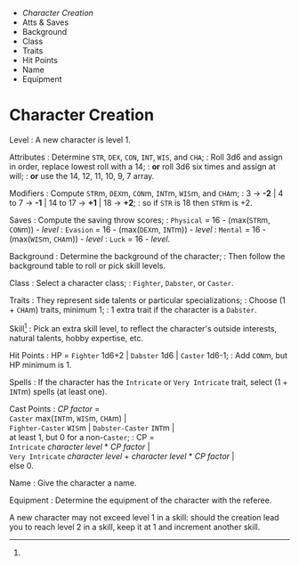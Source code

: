 
<!-- .margin.compass -->
* _Character Creation_
* Atts & Saves
* Background
* Class
* Traits
* Hit Points
* Name
* Equipment


# Character Creation

Level
: A new character is level 1.

Attributes
: Determine `STR`, `DEX`, `CON`, `INT`, `WIS`, and `CHA`;
: Roll 3d6 and assign in order, replace lowest roll with a 14;
: **or** roll 3d6 six times and assign at will;
: **or** use the 14, 12, 11, 10, 9, 7 array.

Modifiers
: Compute `STR`m, `DEX`m, `CON`m, `INT`m, `WIS`m, and `CHA`m;
: 3 → **-2** | 4 to 7 → **-1** | 14 to 17 → **+1** | 18 → **+2**;
: so if `STR` is 18 then `STR`m is +2.

Saves
: Compute the saving throw scores;
: `Physical` = 16 - (max(`STR`m, `CON`m)) - _level_
: `Evasion` = 16 - (max(`DEX`m, `INT`m)) - _level_
: `Mental` = 16 - (max(`WIS`m, `CHA`m)) - _level_
: `Luck` = 16 - _level_.

Background
: Determine the background of the character;
: Then follow the background table to roll or pick skill levels.

Class
: Select a character class;
: `Fighter`, `Dabster`, or `Caster`.

Traits
: They represent side talents or particular specializations;
: Choose (1 + `CHA`m) traits, minimum 1;
: 1 extra trait if the character is a `Dabster`.

Skill[^1]
: Pick an extra skill level, to reflect the character's outside interests, natural talents, hobby expertise, etc.

Hit Points
: HP = `Fighter` 1d6+2 | `Dabster` 1d6 | `Caster` 1d6-1;
: Add `CON`m, but HP minimum is 1.

Spells
: If the character has the `Intricate` or `Very Intricate` trait, select (1 + `INT`m) spells (at least one).

Cast Points
: _CP factor_ =<br/>`Caster` max(`INT`m, `WIS`m, `CHA`m) |<br/>`Fighter-Caster` `WIS`m | `Dabster-Caster` `INT`m |<br/>at least 1, but 0 for a non-`Caster`;
: CP =<br/>`Intricate` _character level_ * _CP factor_ |<br/>`Very Intricate` _character level_ + _character level_ * _CP factor_ |<br/>else 0.

Name
: Give the character a name.

Equipment
: Determine the equipment of the character with the referee.


[^1]:
  A new character may not exceed level 1 in a skill: should the creation lead you to reach level 2 in a skill, keep it at 1 and increment another skill.

